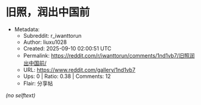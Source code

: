 # 旧照，润出中国前

- Metadata:
  - Subreddit: r_iwanttorun
  - Author: liuxu1028
  - Created: 2025-09-10 02:00:51 UTC
  - Permalink: https://reddit.com/r/iwanttorun/comments/1nd1vb7/旧照润出中国前/
  - URL: https://www.reddit.com/gallery/1nd1vb7
  - Ups: 0 | Ratio: 0.38 | Comments: 12
  - Flair: 分享帖

_(no selftext)_
